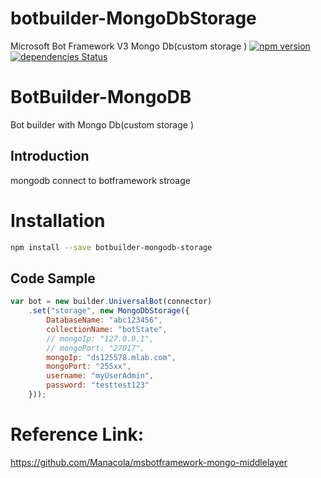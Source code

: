 
# botbuilder-MongoDbStorage
Microsoft Bot Framework V3 Mongo Db(custom storage )
[![npm version](https://badge.fury.io/js/botbuilder-mongodb-storage.svg)](https://badge.fury.io/js/botbuilder-mongodb-storage)
[![dependencies Status](https://david-dm.org/Wolke/botbuilder-mongodb-storage/status.svg)](https://david-dm.org/Wolke/botbuilder-mongodb-storage)

# BotBuilder-MongoDB
Bot builder with Mongo Db(custom storage )

## Introduction 
mongodb connect to botframework stroage


# Installation

```bash
npm install --save botbuilder-mongodb-storage
```


## Code Sample

```js
var bot = new builder.UniversalBot(connector)
    .set("storage", new MongoDbStorage({
        DatabaseName: "abc123456",
        collectionName: "botState",
        // mongoIp: "127.0.0.1",
        // mongoPort: "27017",
        mongoIp: "ds125578.mlab.com",
        mongoPort: "255xx",
        username: "myUserAdmin",
        password: "testtest123"
    }));

```

# Reference Link:
https://github.com/Manacola/msbotframework-mongo-middlelayer
